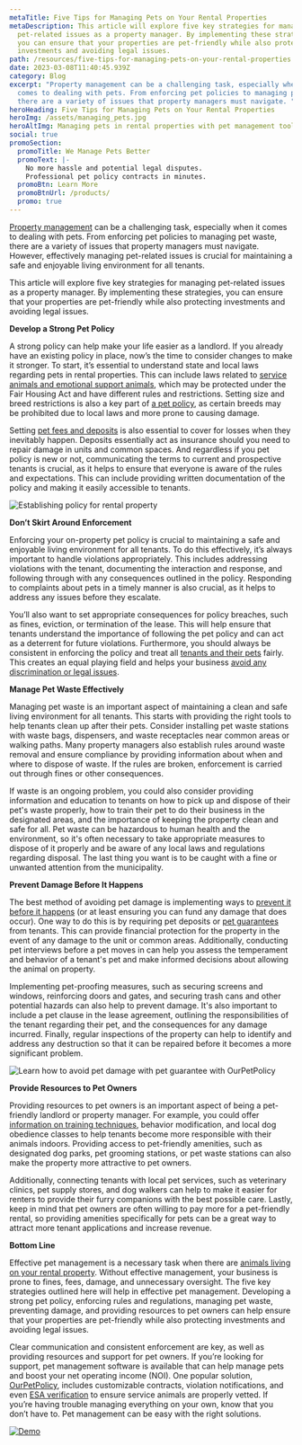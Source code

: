 ```yaml
---
metaTitle: Five Tips for Managing Pets on Your Rental Properties
metaDescription: This article will explore five key strategies for managing
  pet-related issues as a property manager. By implementing these strategies,
  you can ensure that your properties are pet-friendly while also protecting
  investments and avoiding legal issues.
path: /resources/five-tips-for-managing-pets-on-your-rental-properties
date: 2023-03-08T11:40:45.939Z
category: Blog
excerpt: "Property management can be a challenging task, especially when it
  comes to dealing with pets. From enforcing pet policies to managing pet waste,
  there are a variety of issues that property managers must navigate. "
heroHeading: Five Tips for Managing Pets on Your Rental Properties
heroImg: /assets/managing_pets.jpg
heroAltImg: Managing pets in rental properties with pet management tool
social: true
promoSection:
  promoTitle: We Manage Pets Better
  promoText: |-
    No more hassle and potential legal disputes. 
    Professional pet policy contracts in minutes.
  promoBtn: Learn More
  promoBtnUrl: /products/
  promo: true
---
```

[Property management](https://landlordtech.com/resources/top-property-management-trends-of-2023) can be a challenging task, especially when it comes to dealing with pets. From enforcing pet policies to managing pet waste, there are a variety of issues that property managers must navigate. However, effectively managing pet-related issues is crucial for maintaining a safe and enjoyable living environment for all tenants.

This article will explore five key strategies for managing pet-related issues as a property manager. By implementing these strategies, you can ensure that your properties are pet-friendly while also protecting investments and avoiding legal issues.

**Develop a Strong Pet Policy**

A strong policy can help make your life easier as a landlord. If you already have an existing policy in place, now’s the time to consider changes to make it stronger. To start, it’s essential to understand state and local laws regarding pets in rental properties. This can include laws related to [service animals and emotional support animals](https://landlordtech.com/resources/emotional-support-animals-service-animals-and-pets-whats-the-difference), which may be protected under the Fair Housing Act and have different rules and restrictions. Setting size and breed restrictions is also a key part of [a pet policy](https://landlordtech.com/resources/the-true-cost-of-having-a-bad-pet-policy), as certain breeds may be prohibited due to local laws and more prone to causing damage.

Setting [pet fees and deposits](https://landlordtech.com/resources/why-pet-fees-are-an-essential-landlord-strategy) is also essential to cover for losses when they inevitably happen. Deposits essentially act as insurance should you need to repair damage in units and common spaces. And regardless if you pet policy is new or not, communicating the terms to current and prospective tenants is crucial, as it helps to ensure that everyone is aware of the rules and expectations. This can include providing written documentation of the policy and making it easily accessible to tenants.

![Establishing policy for rental property](/assets/establishing_policy_for_rental_property.png)

**Don’t Skirt Around Enforcement**

Enforcing your on-property pet policy is crucial to maintaining a safe and enjoyable living environment for all tenants. To do this effectively, it’s always important to handle violations appropriately. This includes addressing violations with the tenant, documenting the interaction and response, and following through with any consequences outlined in the policy. Responding to complaints about pets in a timely manner is also crucial, as it helps to address any issues before they escalate.

You’ll also want to set appropriate consequences for policy breaches, such as fines, eviction, or termination of the lease. This will help ensure that tenants understand the importance of following the pet policy and can act as a deterrent for future violations. Furthermore, you should always be consistent in enforcing the policy and treat all [tenants and their pets](https://landlordtech.com/resources/the-landlords-guide-to-tenants-with-pets) fairly. This creates an equal playing field and helps your business [avoid any discrimination or legal issues](https://landlordtech.com/resources/heres-how-an-esa-hud-sting-cost-this-property-manager).

**Manage Pet Waste Effectively**

Managing pet waste is an important aspect of maintaining a clean and safe living environment for all tenants. This starts with providing the right tools to help tenants clean up after their pets. Consider installing pet waste stations with waste bags, dispensers, and waste receptacles near common areas or walking paths. Many property managers also establish rules around waste removal and ensure compliance by providing information about when and where to dispose of waste. If the rules are broken, enforcement is carried out through fines or other consequences.

If waste is an ongoing problem, you could also consider providing information and education to tenants on how to pick up and dispose of their pet's waste properly, how to train their pet to do their business in the designated areas, and the importance of keeping the property clean and safe for all. Pet waste can be hazardous to human health and the environment, so it's often necessary to take appropriate measures to dispose of it properly and be aware of any local laws and regulations regarding disposal. The last thing you want is to be caught with a fine or unwanted attention from the municipality. 

**Prevent Damage Before It Happens**

The best method of avoiding pet damage is implementing ways to [prevent it before it happens](https://landlordtech.com/resources/protecting-your-rental-property-from-pet-damage) (or at least ensuring you can fund any damage that does occur). One way to do this is by requiring pet deposits or [pet guarantees](https://landlordtech.com/resources/boost-income-and-cover-damage-expenses-with-a-pet-guarantee) from tenants. This can provide financial protection for the property in the event of any damage to the unit or common areas. Additionally, conducting pet interviews before a pet moves in can help you assess the temperament and behavior of a tenant's pet and make informed decisions about allowing the animal on property.

Implementing pet-proofing measures, such as securing screens and windows, reinforcing doors and gates, and securing trash cans and other potential hazards can also help to prevent damage. It's also important to include a pet clause in the lease agreement, outlining the responsibilities of the tenant regarding their pet, and the consequences for any damage incurred. Finally, regular inspections of the property can help to identify and address any destruction so that it can be repaired before it becomes a more significant problem.

![Learn how to avoid pet damage with pet guarantee with OurPetPolicy](/assets/avoiding_pet_damage_with_pet_guarantees.png)

**Provide Resources to Pet Owners**

Providing resources to pet owners is an important aspect of being a pet-friendly landlord or property manager. For example, you could offer [information on training techniques](https://landlordtech.com/resources/new-pet-training-tool-feature-added-to-pet-management-platform-ourpetpolicy), behavior modification, and local dog obedience classes to help tenants become more responsible with their animals indoors. Providing access to pet-friendly amenities, such as designated dog parks, pet grooming stations, or pet waste stations can also make the property more attractive to pet owners.

Additionally, connecting tenants with local pet services, such as veterinary clinics, pet supply stores, and dog walkers can help to make it easier for renters to provide their furry companions with the best possible care. Lastly, keep in mind that pet owners are often willing to pay more for a pet-friendly rental, so providing amenities specifically for pets can be a great way to attract more tenant applications and increase revenue.

**Bottom Line**

Effective pet management is a necessary task when there are [animals living on your rental property](https://landlordtech.com/resources/animals-in-rentals-in-2023). Without effective management, your business is prone to fines, fees, damage, and unnecessary oversight. The five key strategies outlined here will help in effective pet management. Developing a strong pet policy, enforcing rules and regulations, managing pet waste, preventing damage, and providing resources to pet owners can help ensure that your properties are pet-friendly while also protecting investments and avoiding legal issues. 

Clear communication and consistent enforcement are key, as well as providing resources and support for pet owners. If you’re looking for support, pet management software is available that can help manage pets and boost your net operating income (NOI). One popular solution, [OurPetPolicy](https://landlordtech.com/products), includes customizable contracts, violation notifications, and even [ESA verification](https://landlordtech.com/resources/the-opportunity-cost-of-not-verifying-tenant-esa-etters) to ensure service animals are properly vetted. If you’re having trouble managing everything on your own, know that you don’t have to. Pet management can be easy with the right solutions.

[![Demo](/assets/pet_management_platform_free_demo.png "Demo")](https://info.ourpetpolicy.com/demo/)
